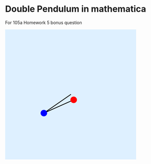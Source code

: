 # Double Pendulum in mathematica
For 105a Homework 5 bonus question

![Double Pendulum](itworks.gif)
